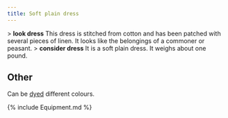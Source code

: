 ```yaml
---
title: Soft plain dress
---
```


\> **look dress**
This dress is stitched from cotton and has been patched with several
pieces of
linen. It looks like the belongings of a commoner or peasant.
\> **consider dress**
It is a soft plain dress.
It weighs about one pound.

## Other

Can be [dyed](dye "wikilink") different colours.

{% include Equipment.md %}